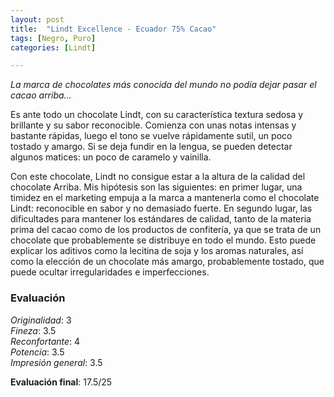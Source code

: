 ```yaml
---
layout: post
title:  "Lindt Excellence - Ecuador 75% Cacao"
tags: [Negro, Puro] 
categories: [Lindt]

---
```


_La marca de chocolates más conocida del mundo no podía dejar pasar el cacao arriba..._

Es ante todo un chocolate Lindt, con su característica textura sedosa y brillante y su sabor reconocible. Comienza con unas notas intensas y bastante rápidas, luego el tono se vuelve rápidamente sutil, un poco tostado y amargo. Si se deja fundir en la lengua, se pueden detectar algunos matices: un poco de caramelo y vainilla.

Con este chocolate, Lindt no consigue estar a la altura de la calidad del chocolate Arriba. Mis hipótesis son las siguientes: en primer lugar, una timidez en el marketing empuja a la marca a mantenerla como el chocolate Lindt: reconocible en sabor y no demasiado fuerte. En segundo lugar, las dificultades para mantener los estándares de calidad, tanto de la materia prima del cacao como de los productos de confitería, ya que se trata de un chocolate que probablemente se distribuye en todo el mundo. Esto puede explicar los aditivos como la lecitina de soja y los aromas naturales, así como la elección de un chocolate más amargo, probablemente tostado, que puede ocultar irregularidades e imperfecciones.

### Evaluación

_Originalidad_: 3  
_Fineza_: 3.5  
_Reconfortante_: 4  
_Potencia_: 3.5  
_Impresión general_: 3.5

**Evaluación final**: 17.5/25